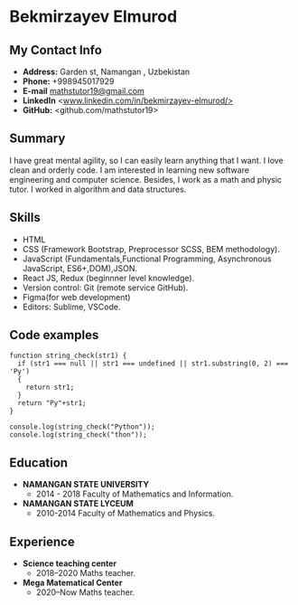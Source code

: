 # Bekmirzayev Elmurod

## My Contact Info

- **Address:** Garden st, Namangan , Uzbekistan
- **Phone:** +998945017929
- **E-mail** <mathstutor19@gmail.com>
- **LinkedIn** <www.linkedin.com/in/bekmirzayev-elmurod/>
- **GitHub:** <github.com/mathstutor19>

## Summary
I have great mental agility, so I can easily learn anything that I want. I love clean and orderly code. I am interested in learning new software engineering and computer science. Besides, I work as a math and physic tutor. I worked in algorithm and data structures.

## Skills
- HTML
- CSS (Framework Bootstrap, Preprocessor SCSS, BEM methodology).
- JavaScript (Fundamentals,Functional Programming, Asynchronous JavaScript, ES6+,DOM),JSON.
- React JS, Redux (beginnner level knowledge).
- Version control: Git (remote service GitHub).
- Figma(for web development)
- Editors: Sublime, VSCode.

## Code examples
```
function string_check(str1) {
  if (str1 === null || str1 === undefined || str1.substring(0, 2) === 'Py') 
  {
    return str1;
  }
  return "Py"+str1;
}

console.log(string_check("Python"));
console.log(string_check("thon"));
```

## Education
- **NAMANGAN STATE UNIVERSITY**
    - 2014 - 2018 Faculty of Mathematics and Information.     
- **NAMANGAN STATE LYCEUM**
    - 2010-2014 Faculty of Mathematics and Physics. 


## Experience
- **Science teaching center**
    - 2018–2020 Maths teacher. 
- **Mega Matematical Center**
    - 2020–Now Maths teacher. 